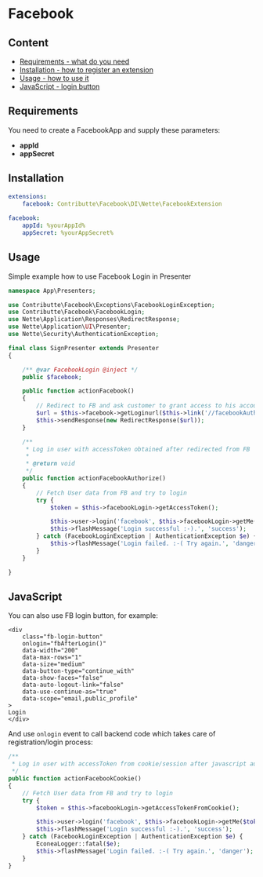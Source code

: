 # Facebook

## Content

- [Requirements - what do you need](#requirements)
- [Installation - how to register an extension](#nstallation)
- [Usage - how to use it](#usage)
- [JavaScript - login button](#javascript)

## Requirements

You need to create a FacebookApp and supply these parameters:

* **appId**
* **appSecret**

## Installation

```yaml
extensions:
    facebook: Contributte\Facebook\DI\Nette\FacebookExtension
    
facebook:
    appId: %yourAppId%
    appSecret: %yourAppSecret%
```

## Usage

Simple example how to use Facebook Login in Presenter

```php
namespace App\Presenters;

use Contributte\Facebook\Exceptions\FacebookLoginException;
use Contributte\Facebook\FacebookLogin;
use Nette\Application\Responses\RedirectResponse;
use Nette\Application\UI\Presenter;
use Nette\Security\AuthenticationException;

final class SignPresenter extends Presenter
{

    /** @var FacebookLogin @inject */
    public $facebook;

    public function actionFacebook()
    {
        // Redirect to FB and ask customer to grant access to his account
        $url = $this->facebook->getLoginurl($this->link('//facebookAuthorize'), ['email', 'public_profile']);
        $this->sendResponse(new RedirectResponse($url));
    }

    /**
     * Log in user with accessToken obtained after redirected from FB
     *
     * @return void
     */
    public function actionFacebookAuthorize()
    {
        // Fetch User data from FB and try to login
        try {
            $token = $this->facebookLogin->getAccessToken();

            $this->user->login('facebook', $this->facebookLogin->getMe($token, ['first_name', 'last_name', 'email', 'gender']));
            $this->flashMessage('Login successful :-).', 'success');
        } catch (FacebookLoginException | AuthenticationException $e) {
            $this->flashMessage('Login failed. :-( Try again.', 'danger');
        }
    }

}

```

## JavaScript

You can also use FB login button, for example:

```
<div 
    class="fb-login-button" 
    onlogin="fbAfterLogin()" 
    data-width="200" 
    data-max-rows="1" 
    data-size="medium" 
    data-button-type="continue_with" 
    data-show-faces="false" 
    data-auto-logout-link="false" 
    data-use-continue-as="true" 
    data-scope="email,public_profile"
>
Login
</div>
```

And use `onlogin` event to call backend code which takes care of registration/login process:

```php
/**
 * Log in user with accessToken from cookie/session after javascript authorization
 */
public function actionFacebookCookie()
{
    // Fetch User data from FB and try to login
    try {
        $token = $this->facebookLogin->getAccessTokenFromCookie();

        $this->user->login('facebook', $this->facebookLogin->getMe($token, ['first_name', 'last_name', 'email', 'gender']));
        $this->flashMessage('Login successful :-).', 'success');
    } catch (FacebookLoginException | AuthenticationException $e) {
        EconeaLogger::fatal($e);
        $this->flashMessage('Login failed. :-( Try again.', 'danger');
    }
}
```
